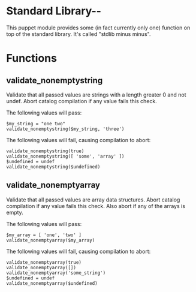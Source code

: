 # Standard Library-- #

This puppet module provides some (in fact currently only one) function on top
of the standard library. It's called "stdlib minus minus".

# Functions #

validate_nonemptystring
-----------------------
Validate that all passed values are strings with a length greater 0
and not undef. Abort catalog compilation if any value fails this
check.

The following values will pass:

    $my_string = "one two"
    validate_nonemptystring($my_string, 'three')

The following values will fail, causing compilation to abort:

    validate_nonemptystring(true)
    validate_nonemptystring([ 'some', 'array' ])
    $undefined = undef
    validate_nonemptystring($undefined)

validate_nonemptyarray
----------------------
Validate that all passed values are array data structures. Abort
catalog compilation if any value fails this check. Also abort if any
of the arrays is empty.

The following values will pass:

    $my_array = [ 'one', 'two' ]
    validate_nonemptyarray($my_array)

The following values will fail, causing compilation to abort:

    validate_nonemptyarray(true)
    validate_nonemptyarray([])
    validate_nonemptyarray('some_string')
    $undefined = undef
    validate_nonemptyarray($undefined)

